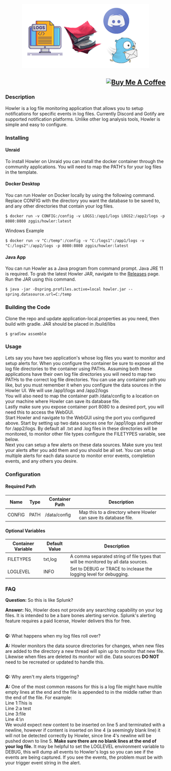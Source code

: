 <div align="center"><img height="200px" alt="logo" src="/logo.png?raw=true"/></div>

## <div align="right"><a href="https://www.buymeacoffee.com/zggis" target="_blank"><img src="https://cdn.buymeacoffee.com/buttons/default-orange.png" alt="Buy Me A Coffee" height="41" width="174"></a></div>

### Description
Howler is a log file monitoring application that allows you to setup notifications for specific events in log files. Currently Discord and Gotify are supported notification platforms. Unlike other log analysis tools, Howler is simple and easy to configure.

### Installing
#### Unraid
To install Howler on Unraid you can install the docker container through the community applications. You will need to map the PATH's for your log files in the template.
#### Docker Desktop
You can run Howler on Docker locally by using the following command. Replace CONFIG with the directory you want the database to be saved to, and any other directories that contain your log files.
```
$ docker run -v CONFIG:/config -v LOGS1:/app1/logs LOGS2:/app2/logs -p 8080:8080 zggis/howler:latest
```
Windows Example
```
$ docker run -v "C:/temp":/config -v "C:/logs1":/app1/logs -v "C:/logs2":/app2/logs -p 8080:8080 zggis/howler:latest
```
#### Java App
You can run Howler as a Java program from command prompt. Java JRE 11 is required. To grab the latest Howler JAR, navigate to the <a href="https://github.com/Zggis/howler/releases">Releases</a> page. Run the JAR using this command.
```
$ java -jar -Dspring.profiles.active=local howler.jar --spring.datasource.url=C:/temp
```

### Building the Code
Clone the repo and update application-local.properties as you need, then build with gradle. JAR should be placed in /build/libs
```
$ gradlew assemble
```

### Usage
Lets say you have two application's whose log files you want to monitor and setup alerts for. When you configure the container be sure to expose all the log file directories to the container using PATHs. Assuming both these applications have their own log file directories you will need to map two PATHs to the correct log file directories. You can use any container path you like, but you must remember it when you configure the data sources in the Howler UI. We will use /app1/logs and /app2/logs<br>
You will also need to map the container path /data/config to a location on your machine where Howler can save its database file.<br>
Lastly make sure you expose container port 8080 to a desired port, you will need this to access the WebGUI.<br>
Start Howler and navigate to the WebGUI using the port you configured above. Start by setting up two data sources one for /app1/logs and another for /app2/logs. By default all .txt and .log files in these directories will be monitored, to monitor other file types configure the FILETYPES variable, see below.<br>
Next you can setup a few alerts on these data sources. Make sure you test your alerts after you add them and you should be all set. You can setup multiple alerts for each data source to monitor error events, completion events, and any others you desire.

### Configuration

#### Required Path
Name | Type | Container Path | Description
--- | --- | --- | ---
CONFIG | PATH | /data/config | Map this to a directory where Howler can save its database file.

#### Optional Variables
Container Variable | Default Value | Description
--- | --- | ---
FILETYPES | txt,log | A comma separated string of file types that will be monitored by all data sources.
LOGLEVEL | INFO | Set to DEBUG or TRACE to inclease the logging level for debugging.

### FAQ
**Question:** So this is like Splunk?

**Answer:** No, Howler does not provide any searching capability on your log files. It is intended to be a bare bones alerting service. Splunk's alerting feature requires a paid license, Howler delivers this for free.
##
**Q:** What happens when my log files roll over?

**A:** Howler monitors the data source directories for changes, when new files are added to the directory a new thread will spin up to monitor that new file. Likewise when files are deleted its monitor will die. Data sources <strong>DO NOT</strong> need to be recreated or updated to handle this.
##
**Q:** Why aren't my alerts triggering?

**A:** One of the most common reasons for this is a log file might have multile empty lines at the end and the file is appended to in the middle rather than the end of the file. For example:<br>
Line 1:This is<br>
Line 2:a test<br>
Line 3:file<br>
Line 4:\n<br>
We would expect new content to be inserted on line 5 and terminated with a newline, however if content is inserted on line 4 (a seemingly blank line) it will not be detected correctly by Howler, since line 4's newline will be pushed down to line 5. <strong>Make sure there are no blank lines at the end of your log file.</strong> It may be helpful to set the LOGLEVEL environment variable to DEBUG, this will dump all events to Howler's logs so you can see if the events are being captured. If you see the events, the problem must be with your trigger event string in the alert.
